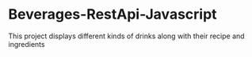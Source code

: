# Beverages-RestApi-Javascript
This project displays different kinds of drinks along with their recipe and ingredients
